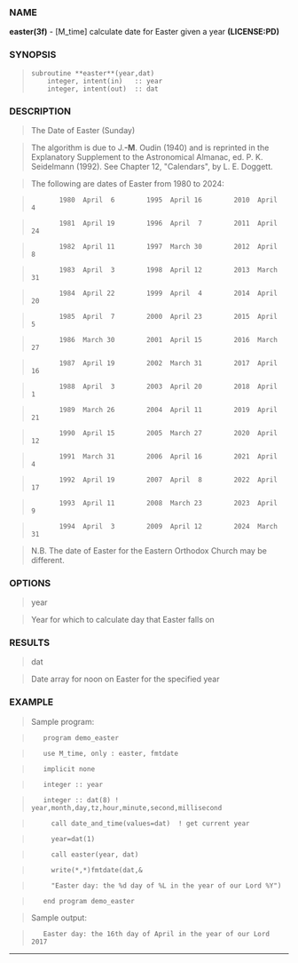 ### NAME

**easter(3f)** \- [M_time] calculate date for Easter given a year **(LICENSE:PD)**

### SYNOPSIS

>     subroutine **easter**(year,dat)
>         integer, intent(in)   :: year
>         integer, intent(out)  :: dat

### DESCRIPTION

> The Date of Easter (Sunday)

>

> The algorithm is due to J.**-M**. Oudin (1940) and is reprinted in the
Explanatory Supplement to the Astronomical Almanac, ed. P. K. Seidelmann
(1992). See Chapter 12, "Calendars", by L. E. Doggett.

>

> The following are dates of Easter from 1980 to 2024:

>  
>  
>            1980  April  6        1995  April 16        2010  April  4

>            1981  April 19        1996  April  7        2011  April 24

>            1982  April 11        1997  March 30        2012  April  8

>            1983  April  3        1998  April 12        2013  March 31

>            1984  April 22        1999  April  4        2014  April 20

>            1985  April  7        2000  April 23        2015  April  5

>            1986  March 30        2001  April 15        2016  March 27

>            1987  April 19        2002  March 31        2017  April 16

>            1988  April  3        2003  April 20        2018  April  1

>            1989  March 26        2004  April 11        2019  April 21

>            1990  April 15        2005  March 27        2020  April 12

>            1991  March 31        2006  April 16        2021  April  4

>            1992  April 19        2007  April  8        2022  April 17

>            1993  April 11        2008  March 23        2023  April  9

>            1994  April  3        2009  April 12        2024  March 31

>  
>  
>  
>

> N.B. The date of Easter for the Eastern Orthodox Church may be different.

### OPTIONS

> year

> Year for which to calculate day that Easter falls on

### RESULTS

> dat

> Date array for noon on Easter for the specified year

### EXAMPLE

> Sample program:

>  
>  
>        program demo_easter

>        use M_time, only : easter, fmtdate

>        implicit none

>        integer :: year

>        integer :: dat(8) ! year,month,day,tz,hour,minute,second,millisecond

>          call date_and_time(values=dat)  ! get current year

>          year=dat(1)

>          call easter(year, dat)

>          write(*,*)fmtdate(dat,&

>          "Easter day: the %d day of %L in the year of our Lord %Y")

>        end program demo_easter

>  
>  
>  
>

> Sample output:

>  
>  
>        Easter day: the 16th day of April in the year of our Lord 2017

>  
>  
>  

* * *

